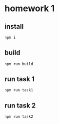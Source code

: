 # homework 1

## install

```bash
npm i
```

## build

```bash
npm run build
```

## run task 1

```bash
npm run task1
```

## run task 2

```bash
npm run task2
```